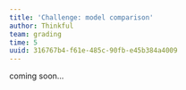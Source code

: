 ```yaml
---
title: 'Challenge: model comparison'
author: Thinkful
team: grading
time: 5
uuid: 316767b4-f61e-485c-90fb-e45b384a4009
---
```


coming soon...
